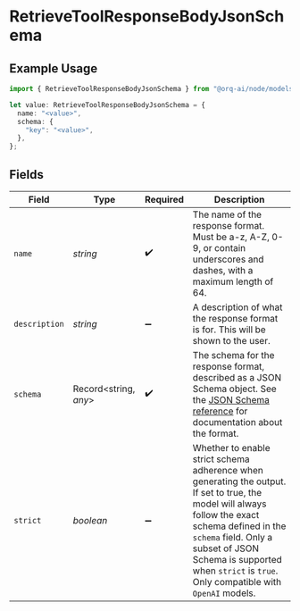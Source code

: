 # RetrieveToolResponseBodyJsonSchema

## Example Usage

```typescript
import { RetrieveToolResponseBodyJsonSchema } from "@orq-ai/node/models/operations";

let value: RetrieveToolResponseBodyJsonSchema = {
  name: "<value>",
  schema: {
    "key": "<value>",
  },
};
```

## Fields

| Field                                                                                                                                                                                                                                                                       | Type                                                                                                                                                                                                                                                                        | Required                                                                                                                                                                                                                                                                    | Description                                                                                                                                                                                                                                                                 |
| --------------------------------------------------------------------------------------------------------------------------------------------------------------------------------------------------------------------------------------------------------------------------- | --------------------------------------------------------------------------------------------------------------------------------------------------------------------------------------------------------------------------------------------------------------------------- | --------------------------------------------------------------------------------------------------------------------------------------------------------------------------------------------------------------------------------------------------------------------------- | --------------------------------------------------------------------------------------------------------------------------------------------------------------------------------------------------------------------------------------------------------------------------- |
| `name`                                                                                                                                                                                                                                                                      | *string*                                                                                                                                                                                                                                                                    | :heavy_check_mark:                                                                                                                                                                                                                                                          | The name of the response format. Must be a-z, A-Z, 0-9, or contain underscores and dashes, with a maximum length of 64.                                                                                                                                                     |
| `description`                                                                                                                                                                                                                                                               | *string*                                                                                                                                                                                                                                                                    | :heavy_minus_sign:                                                                                                                                                                                                                                                          | A description of what the response format is for. This will be shown to the user.                                                                                                                                                                                           |
| `schema`                                                                                                                                                                                                                                                                    | Record<string, *any*>                                                                                                                                                                                                                                                       | :heavy_check_mark:                                                                                                                                                                                                                                                          | The schema for the response format, described as a JSON Schema object. See the [JSON Schema reference](https://json-schema.org/understanding-json-schema/) for documentation about the format.                                                                              |
| `strict`                                                                                                                                                                                                                                                                    | *boolean*                                                                                                                                                                                                                                                                   | :heavy_minus_sign:                                                                                                                                                                                                                                                          | Whether to enable strict schema adherence when generating the output. If set to true, the model will always follow the exact schema defined in the `schema` field. Only a subset of JSON Schema is supported when `strict` is `true`. Only compatible with `OpenAI` models. |